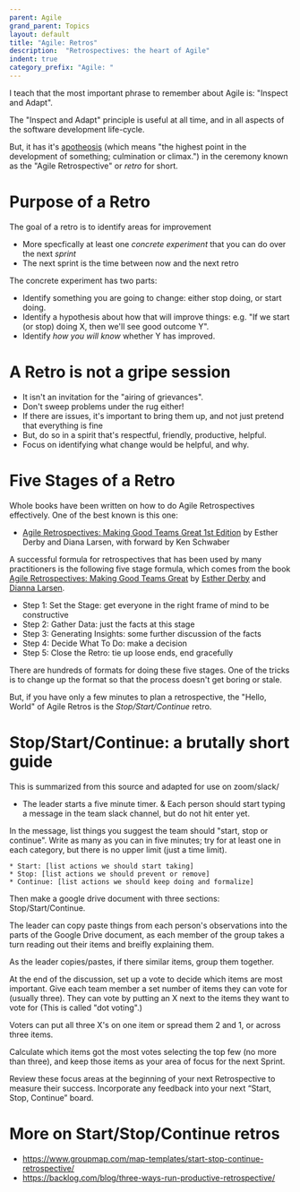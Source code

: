 ```yaml
---
parent: Agile
grand_parent: Topics
layout: default
title: "Agile: Retros"
description:  "Retrospectives: the heart of Agile"
indent: true
category_prefix: "Agile: "
---
```


I teach that the most important phrase to remember about Agile is: "Inspect and Adapt".

The "Inspect and Adapt" principle is useful  at all time, and in all aspects of the software development life-cycle.

But, it has it's [apotheosis](https://www.google.com/search?q=define+apotheois) (which means "the highest point in the development of something; culmination or climax.")
in the ceremony known as the "Agile Retrospective" or *retro* for short.

# Purpose of a Retro

The goal of a retro is to identify areas for improvement
* More specfically at least one *concrete experiment* that you can do over the next *sprint*
* The next sprint is the time between now and the next retro

The concrete experiment has two parts:
* Identify something you are going to change: either stop doing, or start doing.
* Identify a hypothesis about how that will improve things: e.g. "If we start (or stop) doing X, then we'll see good outcome Y".
* Identify *how you will know* whether Y has improved.

# A Retro is not a gripe session

* It isn't an invitation for the "airing of grievances".
* Don't sweep problems under the rug either!  
* If there are issues, it's important to bring them up, and not just pretend that everything is fine
* But, do so in a spirit that's respectful, friendly, productive, helpful.
* Focus on identifying what change would be helpful, and why.

# Five Stages of a Retro

Whole books have been written on how to do Agile Retrospectives effectively.  One of the best known is this one:
* [Agile Retrospectives: Making Good Teams Great 1st Edition](https://www.amazon.com/Agile-Retrospectives-Making-Teams-Great/dp/0977616649/) by Esther Derby and Diana Larsen, with forward by   Ken Schwaber

A successful formula for retrospectives that has been used by many practitioners is 
the following five stage formula, which comes from the book 
[Agile Retrospectives: Making Good Teams Great](http://www.estherderby.com/books) by [Esther Derby](http://www.estherderby.com/) and 
[Dianna Larsen](https://www.futureworksconsulting.com/about/diana-larsen).

* Step 1: Set the Stage: get everyone in the right frame of mind to be constructive
* Step 2: Gather Data: just the facts at this stage
* Step 3: Generating Insights: some further discussion of the facts
* Step 4: Decide What To Do: make a decision
* Step 5: Close the Retro: tie up loose ends, end gracefully

There are hundreds of formats for doing these five stages.   One of the tricks is to change up the format so that the process doesn't get boring or stale.

But, if you have only a few minutes to plan a retrospective, the "Hello, World" of Agile Retros is the *Stop/Start/Continue* retro.

# Stop/Start/Continue: a brutally short guide

This is summarized from this source and adapted for use on zoom/slack/

* The leader starts a five minute timer.
& Each person should start typing a message in the team slack channel, but do not hit enter yet.

In the message, list things you suggest the team should "start, stop or continue".  Write as many as you can in five minutes; try for at least one in each category, but there is no upper limit (just a time limit).

```
* Start: [list actions we should start taking]
* Stop: [list actions we should prevent or remove]
* Continue: [list actions we should keep doing and formalize]
```

Then make a google drive document with three sections: Stop/Start/Continue.

The leader can copy paste things from each person's observations into the parts of the Google Drive document, as each member of the group takes a turn reading out their items and breifly explaining them.

As the leader copies/pastes, if there similar items, group them together.

At the end of the discussion, set up a vote to decide which items are most important. Give each team member a set number of items they can vote for (usually three).
They can vote by putting an X next to the items they want to vote for (This is called "dot voting".)

Voters can put all three X's on one item or spread them 2 and 1, or across three items.

Calculate which items got the most votes selecting the top few (no more than three), and keep those items as your area of focus for the next Sprint.

Review these focus areas at the beginning of your next Retrospective to measure their success. Incorporate any feedback into your next “Start, Stop, Continue” board.


# More on Start/Stop/Continue retros

* <https://www.groupmap.com/map-templates/start-stop-continue-retrospective/>
* <https://backlog.com/blog/three-ways-run-productive-retrospective/>

